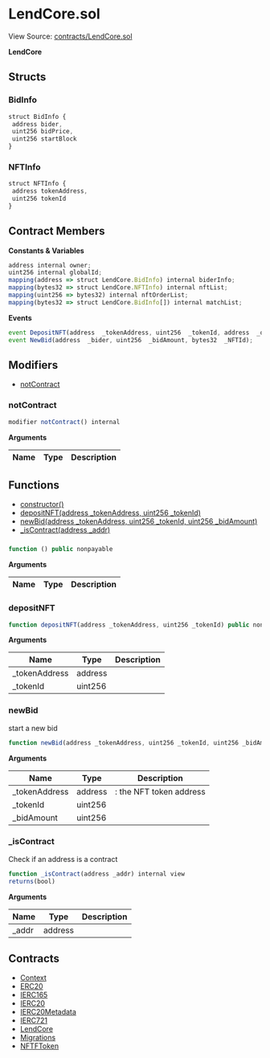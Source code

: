 # LendCore.sol

View Source: [contracts/LendCore.sol](../contracts/LendCore.sol)

**LendCore**

## Structs
### BidInfo

```js
struct BidInfo {
 address bider,
 uint256 bidPrice,
 uint256 startBlock
}
```

### NFTInfo

```js
struct NFTInfo {
 address tokenAddress,
 uint256 tokenId
}
```

## Contract Members
**Constants & Variables**

```js
address internal owner;
uint256 internal globalId;
mapping(address => struct LendCore.BidInfo) internal biderInfo;
mapping(bytes32 => struct LendCore.NFTInfo) internal nftList;
mapping(uint256 => bytes32) internal nftOrderList;
mapping(bytes32 => struct LendCore.BidInfo[]) internal matchList;

```

**Events**

```js
event DepositNFT(address  _tokenAddress, uint256  _tokenId, address  _owner);
event NewBid(address  _bider, uint256  _bidAmount, bytes32  _NFTId);
```

## Modifiers

- [notContract](#notcontract)

### notContract

```js
modifier notContract() internal
```

**Arguments**

| Name        | Type           | Description  |
| ------------- |------------- | -----|

## Functions

- [constructor()](#)
- [depositNFT(address _tokenAddress, uint256 _tokenId)](#depositnft)
- [newBid(address _tokenAddress, uint256 _tokenId, uint256 _bidAmount)](#newbid)
- [_isContract(address _addr)](#_iscontract)

### 

```js
function () public nonpayable
```

**Arguments**

| Name        | Type           | Description  |
| ------------- |------------- | -----|

### depositNFT

```js
function depositNFT(address _tokenAddress, uint256 _tokenId) public nonpayable notContract 
```

**Arguments**

| Name        | Type           | Description  |
| ------------- |------------- | -----|
| _tokenAddress | address |  | 
| _tokenId | uint256 |  | 

### newBid

start a new bid

```js
function newBid(address _tokenAddress, uint256 _tokenId, uint256 _bidAmount) public nonpayable
```

**Arguments**

| Name        | Type           | Description  |
| ------------- |------------- | -----|
| _tokenAddress | address | : the NFT token address | 
| _tokenId | uint256 |  | 
| _bidAmount | uint256 |  | 

### _isContract

Check if an address is a contract

```js
function _isContract(address _addr) internal view
returns(bool)
```

**Arguments**

| Name        | Type           | Description  |
| ------------- |------------- | -----|
| _addr | address |  | 

## Contracts

* [Context](Context.md)
* [ERC20](ERC20.md)
* [IERC165](IERC165.md)
* [IERC20](IERC20.md)
* [IERC20Metadata](IERC20Metadata.md)
* [IERC721](IERC721.md)
* [LendCore](LendCore.md)
* [Migrations](Migrations.md)
* [NFTFToken](NFTFToken.md)
